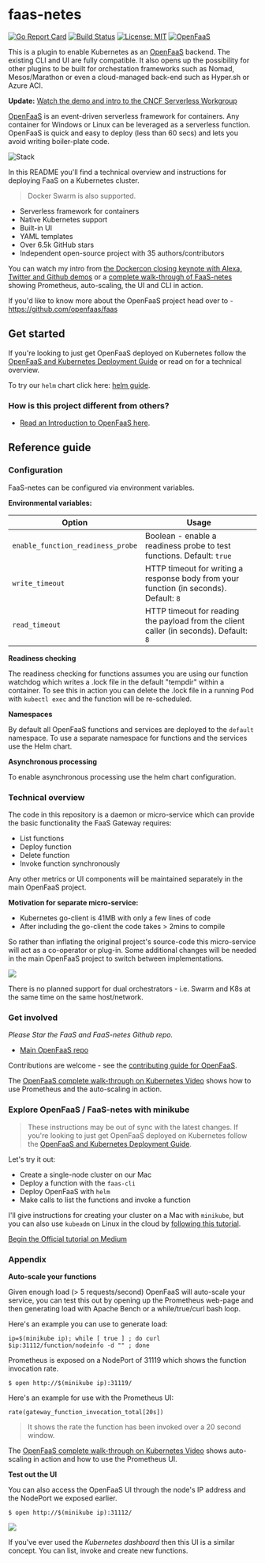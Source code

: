 faas-netes
===========

[![Go Report Card](https://goreportcard.com/badge/github.com/openfaas/faas-netes)](https://goreportcard.com/report/github.com/openfaas/faas-netes) [![Build Status](https://travis-ci.org/openfaas/faas-netes.svg?branch=master)](https://travis-ci.org/openfaas/faas-netes)
[![License: MIT](https://img.shields.io/badge/License-MIT-yellow.svg)](https://opensource.org/licenses/MIT)
[![OpenFaaS](https://img.shields.io/badge/openfaas-serverless-blue.svg)](https://www.openfaas.com)

This is a plugin to enable Kubernetes as an [OpenFaaS](https://github.com/openfaas/faas) backend. The existing CLI and UI are fully compatible. It also opens up the possibility for other plugins to be built for orchestation frameworks such as Nomad,  Mesos/Marathon or even a cloud-managed back-end such as Hyper.sh or Azure ACI.

**Update:** [Watch the demo and intro to the CNCF Serverless Workgroup](https://youtu.be/SwRjPiqpFTk?t=1m8s)

[OpenFaaS](https://github.com/openfaas/faas) is an event-driven serverless framework for containers. Any container for Windows or Linux can be leveraged as a serverless function. OpenFaaS is quick and easy to deploy (less than 60 secs) and lets you avoid writing boiler-plate code.

![Stack](https://camo.githubusercontent.com/08bc7c0c4f882ef5eadaed797388b27b1a3ca056/68747470733a2f2f7062732e7477696d672e636f6d2f6d656469612f4446726b46344e586f41414a774e322e6a7067)

In this README you'll find a technical overview and instructions for deploying FaaS on a Kubernetes cluster. 

> Docker Swarm is also supported. 

* Serverless framework for containers
* Native Kubernetes support
* Built-in UI
* YAML templates
* Over 6.5k GitHub stars
* Independent open-source project with 35 authors/contributors

You can watch my intro from [the Dockercon closing keynote with Alexa, Twitter and Github demos](https://www.youtube.com/watch?v=-h2VTE9WnZs&t=910s) or a [complete walk-through of FaaS-netes](https://www.youtube.com/watch?v=0DbrLsUvaso) showing Prometheus, auto-scaling, the UI and CLI in action.

If you'd like to know more about the OpenFaaS project head over to - https://github.com/openfaas/faas

## Get started

If you're looking to just get OpenFaaS deployed on Kubernetes follow the [OpenFaaS and Kubernetes Deployment Guide](https://github.com/openfaas/faas/blob/master/guide/deployment_k8s.md) or read on for a technical overview.

To try our `helm` chart click here: [helm guide](https://github.com/openfaas/faas-netes/blob/master/HELM.md).

### How is this project different from others?

* [Read an Introduction to OpenFaaS here](https://blog.alexellis.io/introducing-functions-as-a-service/).

## Reference guide

### Configuration

FaaS-netes can be configured via environment variables.

**Environmental variables:**

| Option                 | Usage                                                                                          |
|------------------------|------------------------------------------------------------------------------------------------|
| `enable_function_readiness_probe` | Boolean - enable a readiness probe to test functions. Default: `true`               |
| `write_timeout`        | HTTP timeout for writing a response body from your function (in seconds). Default: `8`         |
| `read_timeout`         | HTTP timeout for reading the payload from the client caller (in seconds). Default: `8`         |

**Readiness checking**

The readiness checking for functions assumes you are using our function watchdog which writes a .lock file in the default "tempdir" within a container. To see this in action you can delete the .lock file in a running Pod with `kubectl exec` and the function will be re-scheduled.

**Namespaces**

By default all OpenFaaS functions and services are deployed to the `default` namespace. To use a separate namespace for functions and the services use the Helm chart.

**Asynchronous processing**

To enable asynchronous processing use the helm chart configuration.

### Technical overview

The code in this repository is a daemon or micro-service which can provide the basic functionality the FaaS Gateway requires:

* List functions
* Deploy function
* Delete function
* Invoke function synchronously

Any other metrics or UI components will be maintained separately in the main OpenFaaS project.

**Motivation for separate micro-service:**

* Kubernetes go-client is 41MB with only a few lines of code
* After including the go-client the code takes > 2mins to compile

So rather than inflating the original project's source-code this micro-service will act as a co-operator or plug-in. Some additional changes will be needed in the main OpenFaaS project to switch between implementations.

![](https://pbs.twimg.com/media/DFh7i-ZXkAAZkw4.jpg:large)

There is no planned support for dual orchestrators - i.e. Swarm and K8s at the same time on the same host/network.

### Get involved

*Please Star the FaaS and FaaS-netes Github repo.*

* [Main OpenFaaS repo](https://github.com/openfaas/faas)

Contributions are welcome - see the [contributing guide for OpenFaaS](https://github.com/openfaas/faas/blob/master/CONTRIBUTING.md).

The [OpenFaaS complete walk-through on Kubernetes Video](https://www.youtube.com/watch?v=0DbrLsUvaso) shows how to use Prometheus and the auto-scaling in action.

### Explore OpenFaaS / FaaS-netes with minikube

> These instructions may be out of sync with the latest changes. If you're looking to just get OpenFaaS deployed on Kubernetes follow the [OpenFaaS and Kubernetes Deployment Guide](https://github.com/openfaas/faas/blob/master/guide/deployment_k8s.md).

Let's try it out:

* Create a single-node cluster on our Mac
* Deploy a function with the `faas-cli`
* Deploy OpenFaaS with `helm`
* Make calls to list the functions and invoke a function

I'll give instructions for creating your cluster on a Mac with `minikube`, but you can also use `kubeadm` on Linux in the cloud by [following this tutorial](https://blog.alexellis.io/kubernetes-kubeadm-video/).

[Begin the Official tutorial on Medium](https://medium.com/@alexellisuk/getting-started-with-openfaas-on-minikube-634502c7acdf)

### Appendix

**Auto-scale your functions**

Given enough load (> 5 requests/second) OpenFaaS will auto-scale your service, you can test this out by opening up the Prometheus web-page and then generating load with Apache Bench or a while/true/curl bash loop.

Here's an example you can use to generate load:

```
ip=$(minikube ip); while [ true ] ; do curl $ip:31112/function/nodeinfo -d "" ; done
```

Prometheus is exposed on a NodePort of 31119 which shows the function invocation rate. 

```
$ open http://$(minikube ip):31119/
```

Here's an example for use with the Prometheus UI:

```
rate(gateway_function_invocation_total[20s])
```

> It shows the rate the function has been invoked over a 20 second window.

The [OpenFaaS complete walk-through on Kubernetes Video](https://www.youtube.com/watch?v=0DbrLsUvaso) shows auto-scaling in action and how to use the Prometheus UI.

**Test out the UI**

You can also access the OpenFaaS UI through the node's IP address and the NodePort we exposed earlier.

```
$ open http://$(minikube ip):31112/
```

![](https://pbs.twimg.com/media/DFkUuH1XsAAtNJ6.jpg:medium)

If you've ever used the *Kubernetes dashboard* then this UI is a similar concept. You can list, invoke and create new functions.
